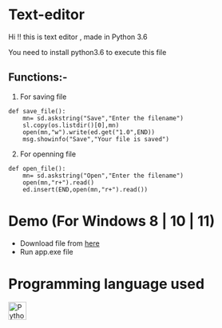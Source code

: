 # Text-editor
Hi !! this is text editor , made in Python 3.6

You need to install python3.6 to execute this file

## Functions:-

1) For saving file
```
def save_file():
	mn= sd.askstring("Save","Enter the filename")
	sl.copy(os.listdir()[0],mn)
	open(mn,"w").write(ed.get("1.0",END))
	msg.showinfo("Save","Your file is saved")
```

2) For openning file
```
def open_file():
	mn= sd.askstring("Open","Enter the filename")
	open(mn,"r+").read()
	ed.insert(END,open(mn,"r+").read())
```

# Demo (For Windows 8 | 10 | 11)
* Download file from [here](http://github.com/abhineetraj1/text-editor/raw/main/app.exe)
* Run app.exe file

# Programming language used
<a href="https://www.python.org/" target="_blank" rel="noreferrer"><img src="https://raw.githubusercontent.com/danielcranney/readme-generator/main/public/icons/skills/python-colored.svg" width="36" height="36" alt="Python" /></a>
